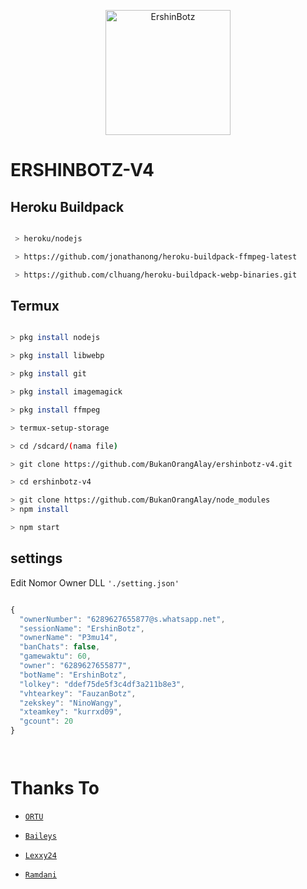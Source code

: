 <p align="center">

<img src="https://raw.githubusercontent.com/BukanOrangAlay/ershinbotz-v4/main/media/Arif3.jpg" alt="ErshinBotz" width="200"/>

</p>

# ERSHINBOTZ-V4


## Heroku Buildpack

```bash

 > heroku/nodejs

 > https://github.com/jonathanong/heroku-buildpack-ffmpeg-latest

 > https://github.com/clhuang/heroku-buildpack-webp-binaries.git

```

## Termux

```bash

> pkg install nodejs

> pkg install libwebp

> pkg install git

> pkg install imagemagick

> pkg install ffmpeg

> termux-setup-storage

> cd /sdcard/(nama file)

> git clone https://github.com/BukanOrangAlay/ershinbotz-v4.git

> cd ershinbotz-v4

> git clone https://github.com/BukanOrangAlay/node_modules
> npm install

> npm start


```

## settings

Edit Nomor Owner DLL `'./setting.json'`

```ts

{
  "ownerNumber": "6289627655877@s.whatsapp.net",
  "sessionName": "ErshinBotz",
  "ownerName": "P3mu14",
  "banChats": false,
  "gamewaktu": 60,
  "owner": "6289627655877",
  "botName": "ErshinBotz",
  "lolkey": "ddef75de5f3c4df3a211b8e3",
  "vhtearkey": "FauzanBotz",
  "zekskey": "NinoWangy",
  "xteamkey": "kurrxd09",
  "gcount": 20
}




```



# Thanks To

* [`ORTU`](-)

* [`Baileys`](https://github.com/adiwajshing/Baileys)

* [`Lexxy24`](https://github.com/Lexxy24)

* [`Ramdani`](https://youtube.com/channel/UCB157jomCne961WzYHpG4gg)





